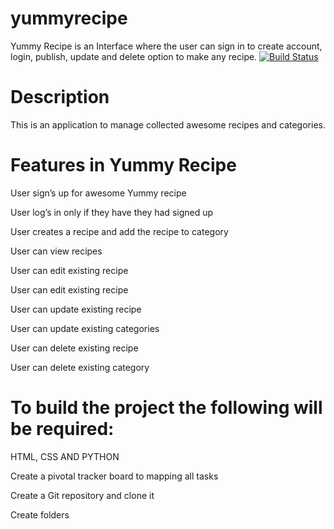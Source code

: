 # yummyrecipe
Yummy Recipe is an Interface where the user can sign in to create account, login, publish, update  and delete option to make any recipe.
[![Build Status](https://travis-ci.org/bernicek/yummy_Recipe_Bernice.svg?branch=master)](https://travis-ci.org/bernicek/yummy-Recipe-Bernice)

# Description	


This is an application to manage collected awesome recipes and categories.



# Features in Yummy Recipe



User sign’s up for awesome Yummy recipe

User log’s in only if they have they had signed up

User creates a recipe and add the recipe to category

User can view recipes

User can edit existing recipe

User can edit existing recipe

User can update existing recipe

User can update existing categories

User can delete existing recipe

User can delete existing category

# To build the project the following will be required:

HTML, CSS AND PYTHON


Create a pivotal tracker board to mapping all tasks


Create a Git repository and clone it


Create folders



 


